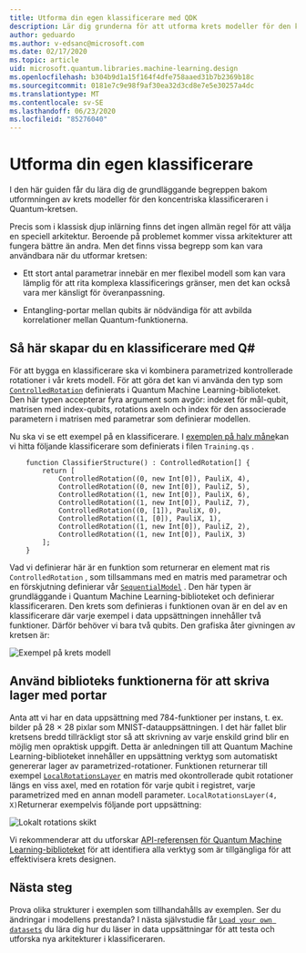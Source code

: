 ```yaml
---
title: Utforma din egen klassificerare med QDK
description: Lär dig grunderna för att utforma krets modeller för den koncentriska klassificeraren i Quantum-kretsen.
author: geduardo
ms.author: v-edsanc@microsoft.com
ms.date: 02/17/2020
ms.topic: article
uid: microsoft.quantum.libraries.machine-learning.design
ms.openlocfilehash: b304b9d1a15f164f4dfe758aaed31b7b2369b18c
ms.sourcegitcommit: 0181e7c9e98f9af30ea32d3cd8e7e5e30257a4dc
ms.translationtype: MT
ms.contentlocale: sv-SE
ms.lasthandoff: 06/23/2020
ms.locfileid: "85276040"
---
```

# <a name="design-your-own-classifier"></a>Utforma din egen klassificerare

I den här guiden får du lära dig de grundläggande begreppen bakom utformningen av krets modeller för den koncentriska klassificeraren i Quantum-kretsen.

Precis som i klassisk djup inlärning finns det ingen allmän regel för att välja en speciell arkitektur. Beroende på problemet kommer vissa arkitekturer att fungera bättre än andra. Men det finns vissa begrepp som kan vara användbara när du utformar kretsen:

- Ett stort antal parametrar innebär en mer flexibel modell som kan vara lämplig för att rita komplexa klassificerings gränser, men det kan också vara mer känsligt för överanpassning.

- Entangling-portar mellan qubits är nödvändiga för att avbilda korrelationer mellan Quantum-funktionerna.

## <a name="how-to-build-a-classifier-with-q"></a>Så här skapar du en klassificerare med Q\#

För att bygga en klassificerare ska vi kombinera parametrized kontrollerade rotationer i vår krets modell. För att göra det kan vi använda den typ som [`ControlledRotation`](xref:microsoft.quantum.machinelearning.controlledrotation) definierats i Quantum Machine Learning-biblioteket. Den här typen accepterar fyra argument som avgör: indexet för mål-qubit, matrisen med index-qubits, rotations axeln och index för den associerade parametern i matrisen med parametrar som definierar modellen.

Nu ska vi se ett exempel på en klassificerare. I [exemplen på halv måne](https://github.com/microsoft/Quantum/tree/master/samples/machine-learning/half-moons)kan vi hitta följande klassificerare som definierats i filen `Training.qs` .

```qsharp
    function ClassifierStructure() : ControlledRotation[] {
        return [
            ControlledRotation((0, new Int[0]), PauliX, 4),
            ControlledRotation((0, new Int[0]), PauliZ, 5),
            ControlledRotation((1, new Int[0]), PauliX, 6),
            ControlledRotation((1, new Int[0]), PauliZ, 7),
            ControlledRotation((0, [1]), PauliX, 0),
            ControlledRotation((1, [0]), PauliX, 1),
            ControlledRotation((1, new Int[0]), PauliZ, 2),
            ControlledRotation((1, new Int[0]), PauliX, 3)
        ];
    }
 ```

Vad vi definierar här är en funktion som returnerar en element mat ris `ControlledRotation` , som tillsammans med en matris med parametrar och en förskjutning definierar vår [`SequentialModel`](xref:microsoft.quantum.machinelearning.sequentialmodel) . Den här typen är grundläggande i Quantum Machine Learning-biblioteket och definierar klassificeraren. Den krets som definieras i funktionen ovan är en del av en klassificerare där varje exempel i data uppsättningen innehåller två funktioner. Därför behöver vi bara två qubits. Den grafiska åter givningen av kretsen är:

 ![Exempel på krets modell](~/media/circuit_model_1.PNG)

## <a name="use-the-library-functions-to-write-layers-of-gates"></a>Använd biblioteks funktionerna för att skriva lager med portar

Anta att vi har en data uppsättning med 784-funktioner per instans, t. ex. bilder på 28 × 28 pixlar som MNIST-datauppsättningen. I det här fallet blir kretsens bredd tillräckligt stor så att skrivning av varje enskild grind blir en möjlig men opraktisk uppgift. Detta är anledningen till att Quantum Machine Learning-biblioteket innehåller en uppsättning verktyg som automatiskt genererar lager av parametrized-rotationer. Funktionen returnerar till exempel [`LocalRotationsLayer`](xref:microsoft.quantum.machinelearning.localrotationslayer) en matris med okontrollerade qubit rotationer längs en viss axel, med en rotation för varje qubit i registret, varje parametrized med en annan modell parameter. `LocalRotationsLayer(4, X)`Returnerar exempelvis följande port uppsättning:

 ![Lokalt rotations skikt](~/media/local_rotations_layer.PNG)

Vi rekommenderar att du utforskar [API-referensen för Quantum Machine Learning-biblioteket](xref:microsoft.quantum.machinelearning) för att identifiera alla verktyg som är tillgängliga för att effektivisera krets designen.

## <a name="next-steps"></a>Nästa steg

 Prova olika strukturer i exemplen som tillhandahålls av exemplen. Ser du ändringar i modellens prestanda? I nästa självstudie får [`Load your own datasets`](xref:microsoft.quantum.libraries.machine-learning.load) du lära dig hur du läser in data uppsättningar för att testa och utforska nya arkitekturer i klassificeraren.
